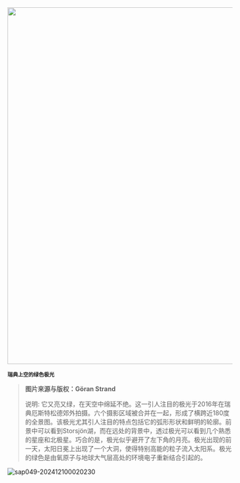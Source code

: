<img src="https://www.bjp.org.cn/upload/image/2024/05/13/1715587651765028036.jpeg" width="800" />  

<small>**瑞典上空的绿色极光**</small>  

> **图片来源与版权：Göran Strand**
>
> 说明: 它又亮又绿，在天空中绵延不绝。这一引人注目的极光于2016年在瑞典厄斯特松德郊外拍摄。六个摄影区域被合并在一起，形成了横跨近180度的全景图。该极光尤其引人注目的特点包括它的弧形形状和鲜明的轮廓。前景中可以看到Storsjön湖，而在远处的背景中，透过极光可以看到几个熟悉的星座和北极星。巧合的是，极光似乎避开了左下角的月亮。极光出现的前一天，太阳日冕上出现了一个大洞，使得特别高能的粒子流入太阳系。极光的绿色是由氧原子与地球大气层高处的环境电子重新结合引起的。



![sap049-202412100020230](https://aea62e6.webp.li/2024/12/sap049-202412100020230.png)
